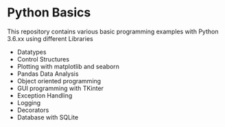 # Python Basics
This repository contains various basic programming examples with Python 3.6.xx using different Libraries

- Datatypes
- Control Structures
- Plotting with matplotlib and seaborn
- Pandas Data Analysis
- Object oriented programming
- GUI programming with TKinter
- Exception Handling
- Logging
- Decorators
- Database with SQLite


